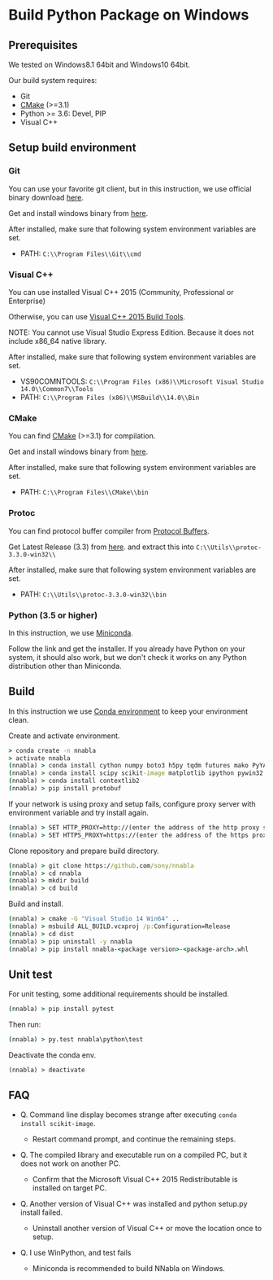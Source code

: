 # Build Python Package on Windows

## Prerequisites

We tested on Windows8.1 64bit and Windows10 64bit.

Our build system requires:

* Git
* [CMake](https://cmake.org/) (>=3.1)
* Python >= 3.6: Devel, PIP
* Visual C++

## Setup build environment

### Git

You can use your favorite git client, but in this instruction, we use official binary download [here](https://git-scm.com/).

Get and install windows binary from [here](https://git-scm.com/download/win).

After installed, make sure that following system environment variables are set.

* PATH: `C:\\Program Files\\Git\\cmd`

### Visual C++

You can use installed Visual C++ 2015 (Community, Professional or Enterprise)

Otherwise, you can use [Visual C++ 2015 Build Tools](http://landinghub.visualstudio.com/visual-cpp-build-tools>).

NOTE: You cannot use Visual Studio Express Edition. Because it does not include x86_64 native library.

After installed, make sure that following system environment variables are set.

* VS90COMNTOOLS: `C:\\Program Files (x86)\\Microsoft Visual Studio 14.0\\Common7\\Tools`
* PATH: `C:\\Program Files (x86)\\MSBuild\\14.0\\Bin`

### CMake

You can find [CMake](https://cmake.org/) (>=3.1) for compilation.

Get and install windows binary from [here](https://cmake.org/files/v3.8/cmake-3.8.2-win64-x64.msi>).

After installed, make sure that following system environment variables are set.

* PATH: `C:\\Program Files\\CMake\\bin`

### Protoc

You can find protocol buffer compiler from [Protocol Buffers](https://developers.google.com/protocol-buffers/).

Get Latest Release (3.3) from [here](https://github.com/google/protobuf/releases/download/v3.3.0/protoc-3.3.0-win32.zip).
and extract this into `C:\\Utils\\protoc-3.3.0-win32\\`

After installed, make sure that following system environment variables are set.

* PATH: `C:\\Utils\\protoc-3.3.0-win32\\bin`

### Python (3.5 or higher)

In this instruction, we use [Miniconda](https://conda.io/miniconda.html).

Follow the link and get the installer. If you already have Python on your system, it should also work, but we don't check it works on any Python distribution other than Miniconda.

## Build


In this instruction we use [Conda environment](https://conda.io/docs/using/envs.html) to keep your environment clean.

Create and activate environment.

```bat
> conda create -n nnabla
> activate nnabla
(nnabla) > conda install cython numpy boto3 h5py tqdm futures mako PyYAML
(nnabla) > conda install scipy scikit-image matplotlib ipython pywin32
(nnabla) > conda install contextlib2
(nnabla) > pip install protobuf
```


If your network is using proxy and setup fails, configure proxy server with environment variable and try install again.

```bat
(nnabla) > SET HTTP_PROXY=http://(enter the address of the http proxy server here)
(nnabla) > SET HTTPS_PROXY=https://(enter the address of the https proxy server here)
```

Clone repository and prepare build directory.

```bat
(nnabla) > git clone https://github.com/sony/nnabla
(nnabla) > cd nnabla
(nnabla) > mkdir build
(nnabla) > cd build
```

Build and install.

```bat
(nnabla) > cmake -G "Visual Studio 14 Win64" ..
(nnabla) > msbuild ALL_BUILD.vcxproj /p:Configuration=Release
(nnabla) > cd dist
(nnabla) > pip uninstall -y nnabla
(nnabla) > pip install nnabla-<package version>-<package-arch>.whl
```

## Unit test

For unit testing, some additional requirements should be installed.

```bat
(nnabla) > pip install pytest
```

Then run:

```bat
(nnabla) > py.test nnabla\python\test
```

Deactivate the conda env.

```
(nnabla) > deactivate
```

## FAQ

* Q. Command line display becomes strange after executing `conda install scikit-image`.
  * Restart command prompt, and continue the remaining steps.
* Q. The compiled library and executable run on a compiled PC, but it does not work on another PC.
  * Confirm that the Microsoft Visual C++ 2015 Redistributable is installed on target PC.

* Q. Another version of Visual C++ was installed and python setup.py install failed.
  * Uninstall another version of Visual C++ or move the location once to setup.
* Q. I use WinPython, and test fails
  * Miniconda is recommended to build NNabla on Windows.
